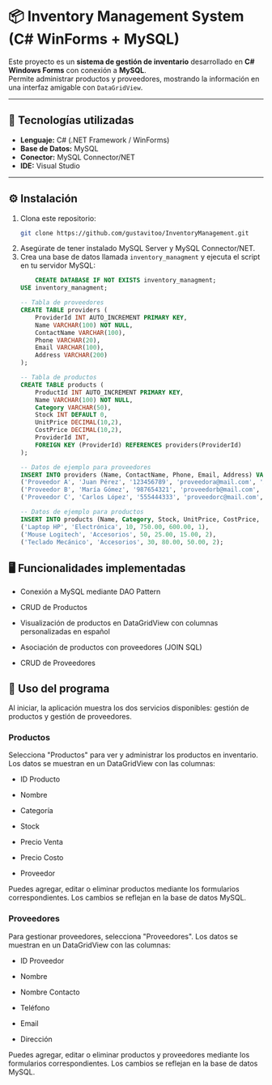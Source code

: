 ﻿# 📦 Inventory Management System (C# WinForms + MySQL)

Este proyecto es un **sistema de gestión de inventario** desarrollado en **C# Windows Forms** con conexión a **MySQL**.  
Permite administrar productos y proveedores, mostrando la información en una interfaz amigable con `DataGridView`.

---

## 🚀 Tecnologías utilizadas

- **Lenguaje:** C# (.NET Framework / WinForms)
- **Base de Datos:** MySQL
- **Conector:** MySQL Connector/NET
- **IDE:** Visual Studio

---

## ⚙️ Instalación

1. Clona este repositorio:
   ```bash
   git clone https://github.com/gustavitoo/InventoryManagement.git
	```
2. Asegúrate de tener instalado MySQL Server y MySQL Connector/NET.
3. Crea una base de datos llamada `inventory_managment` y ejecuta el script en tu servidor MySQL:
	```sql
	    CREATE DATABASE IF NOT EXISTS inventory_managment;
    USE inventory_managment;

    -- Tabla de proveedores
    CREATE TABLE providers (
        ProviderId INT AUTO_INCREMENT PRIMARY KEY,
        Name VARCHAR(100) NOT NULL,
        ContactName VARCHAR(100),
        Phone VARCHAR(20),
        Email VARCHAR(100),
        Address VARCHAR(200)
    );

    -- Tabla de productos
    CREATE TABLE products (
        ProductId INT AUTO_INCREMENT PRIMARY KEY,
        Name VARCHAR(100) NOT NULL,
        Category VARCHAR(50),
        Stock INT DEFAULT 0,
        UnitPrice DECIMAL(10,2),
        CostPrice DECIMAL(10,2),
        ProviderId INT,
        FOREIGN KEY (ProviderId) REFERENCES providers(ProviderId)
    );

    -- Datos de ejemplo para proveedores
    INSERT INTO providers (Name, ContactName, Phone, Email, Address) VALUES
    ('Proveedor A', 'Juan Pérez', '123456789', 'proveedora@mail.com', 'Av. Principal 123'),
    ('Proveedor B', 'María Gómez', '987654321', 'proveedorb@mail.com', 'Calle Secundaria 456'),
    ('Proveedor C', 'Carlos López', '555444333', 'proveedorc@mail.com', 'Ruta 7 Km 89');

    -- Datos de ejemplo para productos
    INSERT INTO products (Name, Category, Stock, UnitPrice, CostPrice, ProviderId) VALUES
    ('Laptop HP', 'Electrónica', 10, 750.00, 600.00, 1),
    ('Mouse Logitech', 'Accesorios', 50, 25.00, 15.00, 2),
    ('Teclado Mecánico', 'Accesorios', 30, 80.00, 50.00, 2);
    ```

## 🖥️ Funcionalidades implementadas

- Conexión a MySQL mediante DAO Pattern

- CRUD de Productos

- Visualización de productos en DataGridView con columnas personalizadas en español

- Asociación de productos con proveedores (JOIN SQL)

- CRUD de Proveedores

## 📖 Uso del programa

Al iniciar, la aplicación muestra los dos servicios disponibles: gestión de productos y gestión de proveedores.


### Productos

Selecciona "Productos" para ver y administrar los productos en inventario.
Los datos se muestran en un DataGridView con las columnas:

- ID Producto

- Nombre

- Categoría

- Stock

- Precio Venta

- Precio Costo

- Proveedor

Puedes agregar, editar o eliminar productos mediante los formularios correspondientes.
Los cambios se reflejan en la base de datos MySQL.

### Proveedores

Para gestionar proveedores, selecciona "Proveedores".
Los datos se muestran en un DataGridView con las columnas:

 - ID Proveedor

 - Nombre

 - Nombre Contacto

 - Teléfono

 - Email

 - Dirección

Puedes agregar, editar o eliminar productos y proveedores mediante los formularios correspondientes.
Los cambios se reflejan en la base de datos MySQL.
